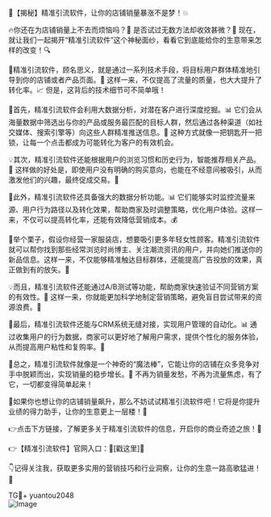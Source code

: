 🚀【揭秘】精准引流软件，让你的店铺销量暴涨不是梦！💥

🔥你还在为店铺销量上不去而烦恼吗？🤔 是否试过无数方法却收效甚微？🤯 现在，就让我们一起揭开“精准引流软件”这个神秘面纱，看看它到底能给你的生意带来怎样的改变！🔍

🌈精准引流软件，顾名思义，就是通过一系列技术手段，将目标用户群体精准地引导到你的店铺或者产品页面。🎯 这样一来，不仅提高了流量的质量，也大大提升了转化率。📈 但是，这背后的技术细节可不简单哦！

🌟首先，精准引流软件会利用大数据分析，对潜在客户进行深度挖掘。📊 它们会从海量数据中筛选出与你的产品或服务最匹配的目标人群，然后通过各种渠道（如社交媒体、搜索引擎等）向这些人群精准推送信息。🎯 这种方式就像一把钥匙开一把锁，让每一个点击都成为可能转化为客户的有效机会。

💡其次，精准引流软件还能根据用户的浏览习惯和历史行为，智能推荐相关产品。📖 这样做的好处是，即使用户没有明确的购买意向，也能在不经意间被吸引，从而激发他们的兴趣，最终促成交易。🛒

🌟此外，精准引流软件还具备强大的数据分析功能。📊 它们能够实时监控流量来源、用户行为路径以及转化效果，帮助商家及时调整策略，优化用户体验。这样一来，不仅可以提高转化率，还能有效降低营销成本。💰

💼举个栗子，假设你经营一家服装店，想要吸引更多年轻女性顾客。精准引流软件就可以帮你找到那些经常浏览时尚博主、关注潮流资讯的用户，并向她们推送你的新品信息。这样一来，不仅能够精准触达目标群体，还能提高广告投放的效果，真正做到有的放矢。👗

💡而且，精准引流软件还能通过A/B测试等功能，帮助商家快速验证不同营销方案的有效性。🔬 这样一来，你就能更加科学地制定营销策略，避免盲目尝试带来的资源浪费。🎯

🌟最后，精准引流软件还能与CRM系统无缝对接，实现用户管理的自动化。📊 通过收集用户的行为数据，商家可以更好地了解用户需求，提供个性化的服务体验，从而提高用户粘性和复购率。💖

🎉总之，精准引流软件就像是一个神奇的“魔法棒”，它能让你的店铺在众多竞争对手中脱颖而出，实现销量的稳步增长。🚀 不再为销量发愁，不再为流量焦虑，有了它，一切都变得简单起来！

💌如果你也想让你的店铺销量飙升，那么不妨试试精准引流软件吧！它将是你提升业绩的得力助手，让你的生意更上一层楼！🌟

👉点击下方链接，了解更多关于精准引流软件的信息，开启你的商业奇迹之旅！🚀

👉【精准引流软件】官网入口：🔗[戳这里]🔗

👇记得关注我，获取更多实用的营销技巧和行业洞察，让你的生意一路高歌猛进！🚀

TG💪+ yuantou2048  
![Image](https://github.com/user-attachments/assets/42a5a4a5-fea9-4a1d-8aa0-73e57e430cca)
